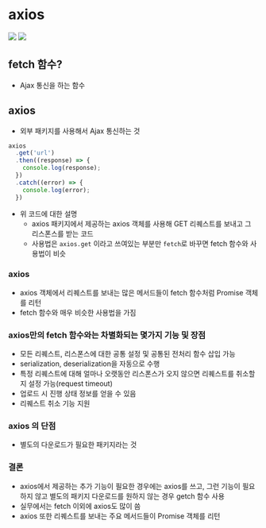 # axios

<img src="https://img.shields.io/badge/JavaScript-FDC813?style=flat&logo=JavaScript&logoColor=black"/>
<img src="https://img.shields.io/badge/React-0080B9?style=flat&logo=React&logoColor=white"/>

## fetch 함수?
* Ajax 통신을 하는 함수

## axios
* 외부 패키지를 사용해서 Ajax 통신하는 것

```javascript
axios
  .get('url')
  .then((response) => {
    console.log(response);
  })
  .catch((error) => {
    console.log(error);
  })
  ```

  * 위 코드에 대한 설명
     * axios 패키지에서 제공하는 axios 객체를 사용해 GET 리퀘스트를 보내고 그 리스폰스를 받는 코드
     * 사용법은 `axios.get` 이라고 쓰여있는 부분만 `fetch`로 바꾸면 fetch 함수와 사용법이 비슷
  
### axios
* axios 객체에서 리퀘스트를 보내는 많은 메서드들이 fetch 함수처럼 Promise 객체를 리턴
* fetch 함수와 매우 비슷한 사용법을 가짐

### axios만의 fetch 함수와는 차별화되는 몇가지 기능 및 장점
* 모든 리퀘스트, 리스폰스에 대한 공통 설정 및 공통된 전처리 함수 삽입 가능
* serialization, deserialization을 자동으로 수행
* 특정 리퀘스트에 대해 얼마나 오랫동안 리스폰스가 오지 않으면 리퀘스트를 취소할지 설정 가능(request timeout)
* 업로드 시 진행 상태 정보를 얻을 수 있음
* 리퀘스트 취소 기능 지원


### axios 의 단점
* 별도의 다운로드가 필요한 패키지라는 것

### 결론
* axios에서 제공하는 추가 기능이 필요한 경우에는 axios를 쓰고, 그런 기능이 필요하지 않고 별도의 패키지 다운로드를 원하지 않는 경우 getch 함수 사용
* 실무에서는 fetch 이외에 axios도 많이 씀
* axios 또한 리퀘스트를 보내는 주요 메서드들이 Promise 객체를 리턴
